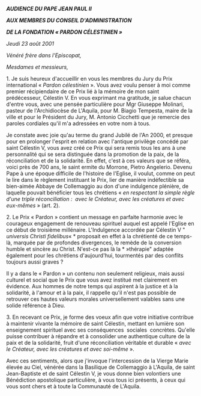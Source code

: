 ***AUDIENCE DU PAPE JEAN PAUL II***

***AUX MEMBRES DU CONSEIL D'ADMINISTRATION***

***DE LA FONDATION « *PARDON CÉLESTINIEN* »***

*Jeudi 23 août 2001*

*Vénéré frère dans l'Episcopat,*

*Mesdames et messieurs,*

1. Je suis heureux d'accueillir en vous les membres du Jury du Prix international « *Pardon célestinien* ». Vous avez voulu penser à moi comme premier récipiendaire de ce Prix lié à la mémoire de mon saint prédécesseur, Célestin V. En vous exprimant ma gratitude, je salue chacun d'entre vous, avec une pensée particulière pour Mgr Giuseppe Molinari, pasteur de l'Archidiocèse de L'Aquila, pour M. Biagio Tempesta, maire de la ville et pour le Président du Jury, M. Antonio Cicchetti que je remercie des paroles cordiales qu'il m'a adressées en votre nom à tous.

Je constate avec joie qu'au terme du grand Jubilé de l'An 2000, et presque pour en prolonger l'esprit en relation avec l'antique privilège concédé par saint Célestin V, vous avez créé ce Prix qui sera remis tous les ans à une personnalité qui se sera distinguée dans la promotion de la paix, de la réconciliation et de la solidarité. En effet, c'est à ces valeurs que se référa, voici près de 700 ans, le saint ermite du Morrone, Pietro Angelerio. Devenu Pape à une époque difficile de l'histoire de l'Eglise, il voulut, comme on peut le lire dans le règlement instituant le Prix, lier de manière indéfectible sa bien-aimée Abbaye de Collemaggio au don d'une indulgence plénière, de laquelle pouvait bénéficier tous les chrétiens « *en respectant la simple règle d'une triple réconciliation :  avec le Créateur, avec les créatures et avec eux-mêmes* » (art. 2).

2. Le Prix « Pardon » contient un message en parfaite harmonie avec le courageux engagement de renouveau spirituel auquel est appelé l'Eglise en ce début de troisième millénaire. L'Indulgence accordée par Célestin V " *universis Christi fidelibus*« * proposait en effet à la chrétienté de ce temps-là, marquée par de profondes divergences, le remède de la conversion humble et sincère au Christ. N'est-ce pas là la * »thérapie" adaptée également pour les chrétiens d'aujourd'hui, tourmentés par des conflits toujours aussi graves ?

Il y a dans le « Pardon » un contenu non seulement religieux, mais aussi culturel et social que le Prix que vous avez institué met clairement en évidence. Aux hommes de notre temps qui aspirent à la justice et à la solidarité, à l'amour et à la paix, il rappelle qu'il n'est pas possible de retrouver ces hautes valeurs morales universellement valables sans une solide référence à Dieu.

3. En recevant ce Prix, je forme des voeux afin que votre initiative contribue à maintenir vivante la mémoire de saint Célestin, mettant en lumière son enseignement spirituel avec ses conséquences  sociales  concrètes. Qu'elle puisse contribuer à répandre et à consolider une authentique culture de la paix et de la solidarité, fruit d'une réconciliation véritable et durable « *avec le Créateur, avec les créatures et avec soi-même* ».

Avec ces sentiments, alors que j'invoque l'intercession de la Vierge Marie élevée au Ciel, vénérée dans la Basilique de Collemaggio à L'Aquila, de saint Jean-Baptiste et de saint Célestin V, je vous donne bien volontiers une Bénédiction apostolique particulière, à vous tous ici présents, à ceux qui vous sont chers et à toute la Communauté de L'Aquila.